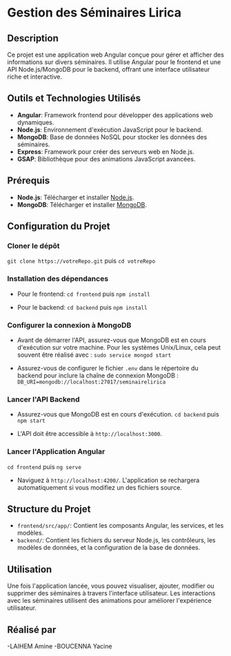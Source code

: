 # Gestion des Séminaires Lirica

## Description
Ce projet est une application web Angular conçue pour gérer et afficher des informations sur divers séminaires. Il utilise Angular pour le frontend et une API Node.js/MongoDB pour le backend, offrant une interface utilisateur riche et interactive.

## Outils et Technologies Utilisés
- **Angular**: Framework frontend pour développer des applications web dynamiques.
- **Node.js**: Environnement d'exécution JavaScript pour le backend.
- **MongoDB**: Base de données NoSQL pour stocker les données des séminaires.
- **Express**: Framework pour créer des serveurs web en Node.js.
- **GSAP**: Bibliothèque pour des animations JavaScript avancées.

## Prérequis
- **Node.js**: Télécharger et installer [Node.js](https://nodejs.org/).
- **MongoDB**: Télécharger et installer [MongoDB](https://www.mongodb.com/try/download/community).

## Configuration du Projet

### Cloner le dépôt
`git clone https://votreRepo.git` puis 
`cd votreRepo`

### Installation des dépendances
- Pour le frontend:
  `cd frontend` puis 
  `npm install`

- Pour le backend:
  `cd backend` puis
  `npm install`


### Configurer la connexion à MongoDB
- Avant de démarrer l'API, assurez-vous que MongoDB est en cours d'exécution sur votre machine. Pour les systèmes Unix/Linux, cela peut souvent être réalisé avec :
  `sudo service mongod start`

- Assurez-vous de configurer le fichier `.env` dans le répertoire du backend pour inclure la chaîne de connexion MongoDB :
  `DB_URI=mongodb://localhost:27017/seminairelirica`

### Lancer l'API Backend
- Assurez-vous que MongoDB est en cours d'exécution.
  `cd backend` puis
  `npm start`

- L'API doit être accessible à `http://localhost:3000`.

### Lancer l'Application Angular
`cd frontend` puis
`ng serve`

- Naviguez à `http://localhost:4200/`. L'application se rechargera automatiquement si vous modifiez un des fichiers source.

## Structure du Projet
- `frontend/src/app/`: Contient les composants Angular, les services, et les modèles.
- `backend/`: Contient les fichiers du serveur Node.js, les contrôleurs, les modèles de données, et la configuration de la base de données.

## Utilisation
Une fois l'application lancée, vous pouvez visualiser, ajouter, modifier ou supprimer des séminaires à travers l'interface utilisateur. Les interactions avec les séminaires utilisent des animations pour améliorer l'expérience utilisateur.


## Réalisé par
-LAIHEM Amine
-BOUCENNA Yacine
